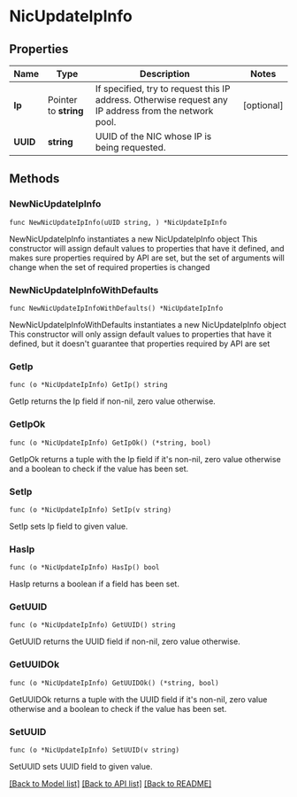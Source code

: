 # NicUpdateIpInfo

## Properties

Name | Type | Description | Notes
------------ | ------------- | ------------- | -------------
**Ip** | Pointer to **string** | If specified, try to request this IP address. Otherwise request any IP address from the network pool.  | [optional] 
**UUID** | **string** | UUID of the NIC whose IP is being requested. | 

## Methods

### NewNicUpdateIpInfo

`func NewNicUpdateIpInfo(uUID string, ) *NicUpdateIpInfo`

NewNicUpdateIpInfo instantiates a new NicUpdateIpInfo object
This constructor will assign default values to properties that have it defined,
and makes sure properties required by API are set, but the set of arguments
will change when the set of required properties is changed

### NewNicUpdateIpInfoWithDefaults

`func NewNicUpdateIpInfoWithDefaults() *NicUpdateIpInfo`

NewNicUpdateIpInfoWithDefaults instantiates a new NicUpdateIpInfo object
This constructor will only assign default values to properties that have it defined,
but it doesn't guarantee that properties required by API are set

### GetIp

`func (o *NicUpdateIpInfo) GetIp() string`

GetIp returns the Ip field if non-nil, zero value otherwise.

### GetIpOk

`func (o *NicUpdateIpInfo) GetIpOk() (*string, bool)`

GetIpOk returns a tuple with the Ip field if it's non-nil, zero value otherwise
and a boolean to check if the value has been set.

### SetIp

`func (o *NicUpdateIpInfo) SetIp(v string)`

SetIp sets Ip field to given value.

### HasIp

`func (o *NicUpdateIpInfo) HasIp() bool`

HasIp returns a boolean if a field has been set.

### GetUUID

`func (o *NicUpdateIpInfo) GetUUID() string`

GetUUID returns the UUID field if non-nil, zero value otherwise.

### GetUUIDOk

`func (o *NicUpdateIpInfo) GetUUIDOk() (*string, bool)`

GetUUIDOk returns a tuple with the UUID field if it's non-nil, zero value otherwise
and a boolean to check if the value has been set.

### SetUUID

`func (o *NicUpdateIpInfo) SetUUID(v string)`

SetUUID sets UUID field to given value.



[[Back to Model list]](../README.md#documentation-for-models) [[Back to API list]](../README.md#documentation-for-api-endpoints) [[Back to README]](../README.md)


